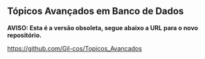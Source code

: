 ## Tópicos Avançados em Banco de Dados

**AVISO: Esta é a versão obsoleta, segue abaixo a URL para o novo repositório.**

https://github.com/Gil-cos/Topicos_Avancados
